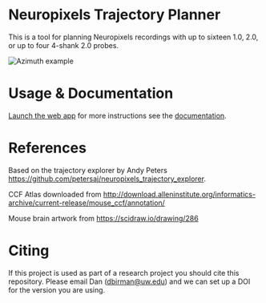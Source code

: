 # Neuropixels Trajectory Planner

This is a tool for planning Neuropixels recordings with up to sixteen 1.0, 2.0, or up to four 4-shank 2.0 probes.

![Azimuth example](https://github.com/dbirman/NPTrajectoryPlanner/raw/main/Images/2022_04_21.png)

# Usage & Documentation

[Launch the web app](http://data.virtualbrainlab.org/NPTrajectoryPlanner/) for more instructions see the [documentation](https://virtualbrainlab.org/build/html/01_traj_planner.html).

# References

Based on the trajectory explorer by Andy Peters https://github.com/petersaj/neuropixels_trajectory_explorer. 

CCF Atlas downloaded from http://download.alleninstitute.org/informatics-archive/current-release/mouse_ccf/annotation/ 

Mouse brain artwork from https://scidraw.io/drawing/286

# Citing

If this project is used as part of a research project you should cite this repository. Please email Dan (dbirman@uw.edu) and we can set up a DOI for the version you are using.
